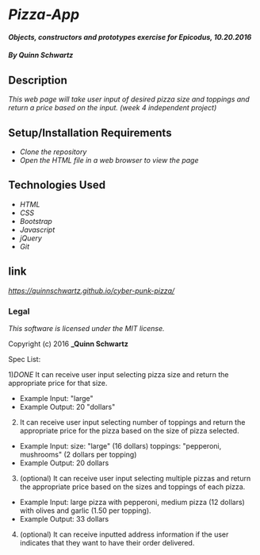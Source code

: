 # _Pizza-App_

#### _Objects, constructors and prototypes exercise for Epicodus, 10.20.2016_

#### _**By Quinn Schwartz**_

## Description

_This web page will take user input of desired pizza size and toppings and return a price based on the input. (week 4 independent project)_

## Setup/Installation Requirements

* _Clone the repository_
* _Open the HTML file in a web browser to view the page_

## Technologies Used

* _HTML_
* _CSS_
* _Bootstrap_
* _Javascript_
* _jQuery_
* _Git_

## link

_https://quinnschwartz.github.io/cyber-punk-pizza/_

### Legal

*This software is licensed under the MIT license.*

Copyright (c) 2016 **_Quinn Schwartz**

Spec List:

1)*DONE* It can receive user input selecting pizza size and return the appropriate price for that size.
  - Example Input: "large"
  - Example Output: 20 "dollars"

2)  It can receive user input selecting number of toppings and return the appropriate price for the pizza based on the size of pizza selected.
  - Example Input: size: "large" (16 dollars) toppings: "pepperoni, mushrooms" (2 dollars per topping)
  - Example Output: 20 dollars

3) (optional) It can receive user input selecting multiple pizzas and return the appropriate price based on the sizes and toppings of each pizza.
  - Example Input: large pizza with pepperoni, medium pizza (12 dollars) with olives and garlic (1.50 per topping).
  - Example Output: 33 dollars

4) (optional) It can receive inputted address information if the user indicates that they want to have their order delivered.  
